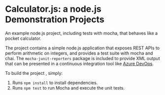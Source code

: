 Calculator.js: a node.js Demonstration Projects
==============================================
An example node.js project, including tests with mocha, that behaves like
a pocket calculator.

The project contains a simple node.js application that exposes REST APIs
to perform arithmetic on integers, and provides a test suite with mocha
and chai.  The `mocha-junit-reporters` package is included to provide XML
output that can be presented in a continuous integration tool like
[Azure DevOps](https://azure.com/devops).

To build the project , simply:

1. Runs `npm install` to install dependencies.
2. Runs `npm test` to run Mocha and execute the unit tests.

